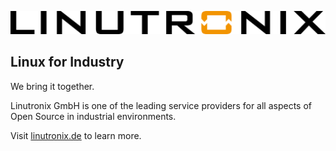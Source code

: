 ![Linutronix](https://github.com/Linutronix/.github/blob/master/images/lx_logo.png) 

## Linux for Industry

We bring it together.

Linutronix GmbH is one of the leading service providers for all aspects of Open Source in industrial environments.

Visit [linutronix.de](https://www.linutronix.de) to learn more.
